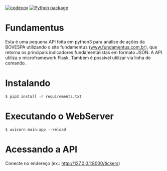 [![codecov](https://codecov.io/gh/mauricio-sousa/fundamentus/branch/master/graph/badge.svg?token=D74I99F0LU)](https://codecov.io/gh/mauricio-sousa/fundamentus)
[![Python package](https://github.com/mauricio-sousa/fundamentus/actions/workflows/python-package.yml/badge.svg)](https://github.com/mauricio-sousa/fundamentus/actions/workflows/python-package.yml)
# Fundamentus
Esta é uma pequena API feita em python3 para análise de ações da BOVESPA utilizando o site fundamentus (www.fundamentus.com.br), que retorna os 
principais indicadores fundamentalistas em formato JSON.
A API utiliza o microframework Flask.
Também é possível utilizar via linha de comando.

# Instalando
    $ pip3 install -r requirements.txt

# Executando o WebServer
    $ uvicorn main:app --reload

# Acessando a API
Conecte no endereço (ex.: http://127.0.0.1:8000/tickers) 
